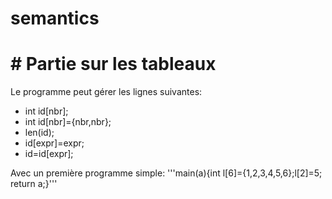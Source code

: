 # semantics

# # Partie sur les tableaux 

Le programme peut gérer les lignes suivantes: 
- int id[nbr]; 
- int id[nbr]={nbr,nbr};
- len(id);
- id[expr]=expr;
- id=id[expr]; 

Avec un première programme simple: '''main(a){int l[6]={1,2,3,4,5,6};l[2]=5; return a;}'''

